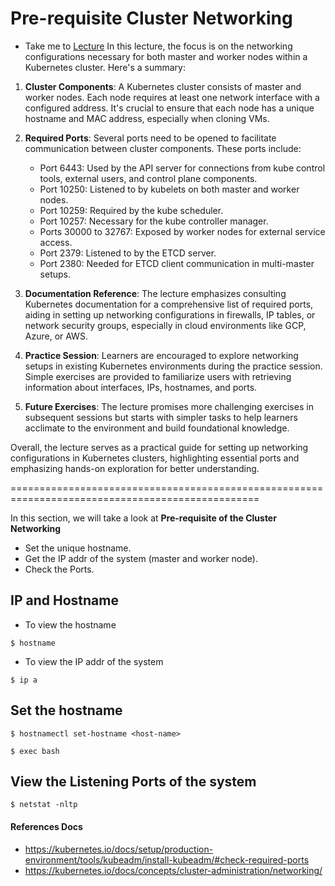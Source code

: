 # Pre-requisite Cluster Networking

  - Take me to [Lecture](https://kodekloud.com/topic/cluster-networking/)
In this lecture, the focus is on the networking configurations necessary for both master and worker nodes within a Kubernetes cluster. Here's a summary:

1. **Cluster Components**: A Kubernetes cluster consists of master and worker nodes. Each node requires at least one network interface with a configured address. It's crucial to ensure that each node has a unique hostname and MAC address, especially when cloning VMs.

2. **Required Ports**: Several ports need to be opened to facilitate communication between cluster components. These ports include:
   - Port 6443: Used by the API server for connections from kube control tools, external users, and control plane components.
   - Port 10250: Listened to by kubelets on both master and worker nodes.
   - Port 10259: Required by the kube scheduler.
   - Port 10257: Necessary for the kube controller manager.
   - Ports 30000 to 32767: Exposed by worker nodes for external service access.
   - Port 2379: Listened to by the ETCD server.
   - Port 2380: Needed for ETCD client communication in multi-master setups.

3. **Documentation Reference**: The lecture emphasizes consulting Kubernetes documentation for a comprehensive list of required ports, aiding in setting up networking configurations in firewalls, IP tables, or network security groups, especially in cloud environments like GCP, Azure, or AWS.

4. **Practice Session**: Learners are encouraged to explore networking setups in existing Kubernetes environments during the practice session. Simple exercises are provided to familiarize users with retrieving information about interfaces, IPs, hostnames, and ports.

5. **Future Exercises**: The lecture promises more challenging exercises in subsequent sessions but starts with simpler tasks to help learners acclimate to the environment and build foundational knowledge.

Overall, the lecture serves as a practical guide for setting up networking configurations in Kubernetes clusters, highlighting essential ports and emphasizing hands-on exploration for better understanding.


=================================================================================================



In this section, we will take a look at **Pre-requisite of the Cluster Networking**

- Set the unique hostname.
- Get the IP addr of the system (master and worker node).
- Check the Ports.

## IP and Hostname

- To view the hostname

```
$ hostname 
```

- To view the IP addr of the system

```
$ ip a
```


## Set the hostname

```
$ hostnamectl set-hostname <host-name>

$ exec bash
```

## View the Listening Ports of the system

```
$ netstat -nltp
```



#### References Docs

- https://kubernetes.io/docs/setup/production-environment/tools/kubeadm/install-kubeadm/#check-required-ports
- https://kubernetes.io/docs/concepts/cluster-administration/networking/
